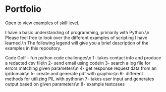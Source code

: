 # Portfolio
Open to view examples of skill level.

I have a basic understanding of programming, primarily with Python.\n
Please feel free to look over the different examples of scripting I have learned.\n
The following legend will give you a brief description of the examples in this repository.

Code Golf - fun python code challenges\n
1- takes contact info and produce a redacted csv file\n
2- send email using code\n
3- search a log file for errors matching given parameters\n
4- get response request data from an ip/domain\n
5- create and generate pdf with graphics\n
6- different methods for utilizing PIL with python\n
7- takes user input and generates output based on given parameters\n
8- example testcases
